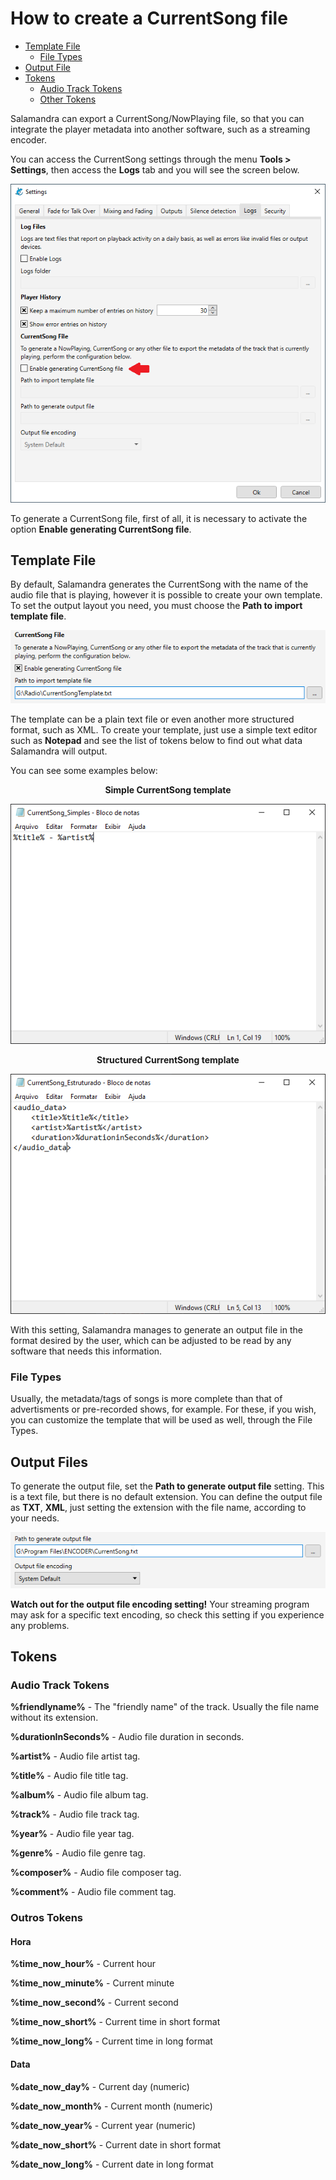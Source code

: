 # How to create a CurrentSong file

- [Template File](#template-file)
  - [File Types](#file-types)
- [Output File](#output-file)
- [Tokens](#tokens)
  - [Audio Track Tokens](#audio-track-tokens)
  - [Other Tokens](#other-tokens)

Salamandra can export a CurrentSong/NowPlaying file, so that you can integrate the player metadata into another software, such as a streaming encoder.

You can access the CurrentSong settings through the menu **Tools > Settings**, then access the **Logs** tab and you will see the screen below.

<p align="center">
    <img src="Images/CurrentSong_Settings.png" alt="Log tab on Settings Window" />
</p>

To generate a CurrentSong file, first of all, it is necessary to activate the option **Enable generating CurrentSong file**.

## Template File

By default, Salamandra generates the CurrentSong with the name of the audio file that is playing, however it is possible to create your own template. To set the output layout you need, you must choose the **Path to import template file**.

<p align="center">
    <img src="Images/CurrentSong_InputFile.png" alt="CurrentSong input file setting" />
</p>

The template can be a plain text file or even another more structured format, such as XML. To create your template, just use a simple text editor such as **Notepad** and see the list of tokens below to find out what data Salamandra will output.

You can see some examples below: 

<p align="center">
<strong>Simple CurrentSong template</strong>
</p>

<p align="center">
    <img src="Images/CurrentSong_SimpleTemplate.png" alt="Plain text CurrentSong template" />
</p>

<p align="center">
<strong>Structured CurrentSong template</strong>
</p>

<p align="center">
    <img src="Images/CurrentSong_ComplexTemplate.png" alt="XML CurrentSong template" />
</p>

With this setting, Salamandra manages to generate an output file in the format desired by the user, which can be adjusted to be read by any software that needs this information.

### File Types

Usually, the metadata/tags of songs is more complete than that of advertisments or pre-recorded shows, for example. For these, if you wish, you can customize the template that will be used as well, through the File Types.

## Output Files

To generate the output file, set the **Path to generate output file** setting. This is a text file, but there is no default extension. You can define the output file as **TXT**, **XML**, just setting the extension with the file name, according to your needs.

<p align="center">
    <img src="Images/CurrentSong_OutputFile.png" alt="CurrentSong output file setting" />
</p>

**Watch out for the output file encoding setting!** Your streaming program may ask for a specific text encoding, so check this setting if you experience any problems.

## Tokens

### Audio Track Tokens

**%friendlyname%** - The "friendly name" of the track. Usually the file name without its extension.

**%durationInSeconds%** - Audio file duration in seconds.

**%artist%** - Audio file artist tag.

**%title%** - Audio file title tag.

**%album%** - Audio file album tag.

**%track%** - Audio file track tag.

**%year%** - Audio file year tag.

**%genre%** - Audio file genre tag.

**%composer%** - Audio file composer tag.

**%comment%** - Audio file comment tag.

### Outros Tokens

#### Hora

**%time_now_hour%** - Current hour

**%time_now_minute%** - Current minute

**%time_now_second%** - Current second

**%time_now_short%** - Current time in short format

**%time_now_long%** - Current time in long format

#### Data

**%date_now_day%** - Current day (numeric)

**%date_now_month%** - Current month (numeric)

**%date_now_year%** - Current year (numeric)

**%date_now_short%** - Current date in short format

**%date_now_long%** - Current date in long format